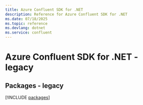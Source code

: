 ```yaml
---
title: Azure Confluent SDK for .NET
description: Reference for Azure Confluent SDK for .NET
ms.date: 07/18/2025
ms.topic: reference
ms.devlang: dotnet
ms.service: confluent
---
```

# Azure Confluent SDK for .NET - legacy
## Packages - legacy
[!INCLUDE [packages](confluent-index.md)]